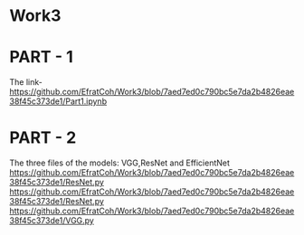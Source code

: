 # Work3

# PART - 1

The link- https://github.com/EfratCoh/Work3/blob/7aed7ed0c790bc5e7da2b4826eae38f45c373de1/Part1.ipynb

# PART - 2
The three files of the models: VGG,ResNet and EfficientNet
https://github.com/EfratCoh/Work3/blob/7aed7ed0c790bc5e7da2b4826eae38f45c373de1/ResNet.py
https://github.com/EfratCoh/Work3/blob/7aed7ed0c790bc5e7da2b4826eae38f45c373de1/ResNet.py
https://github.com/EfratCoh/Work3/blob/7aed7ed0c790bc5e7da2b4826eae38f45c373de1/VGG.py
